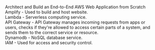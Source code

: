 Architect and Build an End-to-End AWS Web Application from Scratch <br>
Amplify - Used to build and host website. <br>
Lambda - Serverless computing service. <br>
API Gateway - API Gateway manages incoming requests from apps or users, checks if they're allowed to access certain parts of a system, and sends them to the correct service or resource. <br>
Dynamodb - NoSQL database service. <br>
IAM - Used for access and security control. <br>
